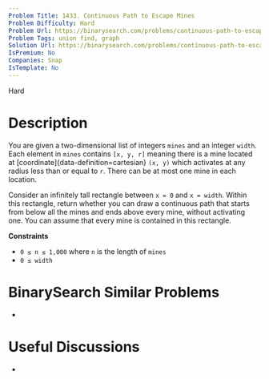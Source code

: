 ```yaml
---
Problem Title: 1433. Continuous Path to Escape Mines
Problem Difficulty: Hard
Problem Url: https://binarysearch.com/problems/continuous-path-to-escape-mines/
Problem Tags: union find, graph
Solution Url: https://binarysearch.com/problems/continuous-path-to-escape-mines/solutions/
IsPremium: No
Companies: Snap
IsTemplate: No
---
```


<span style="color: ;">Hard</span>

# Description

You are given a two-dimensional list of integers `mines` and an integer `width`. Each element in `mines` contains `[x, y, r]` meaning there is a mine located at [coordinate]{data-definition=cartesian} `(x, y)` which activates at any radius less than or equal to `r`. There can be at most one mine in each location.

Consider an infinitely tall rectangle between `x = 0` and `x = width`. Within this rectangle, return whether you can draw a continuous path that starts from below all the mines and ends above every mine, without activating one. You can assume that every mine is contained in this rectangle. 

**Constraints**
- `0 ≤ n ≤ 1,000` where `n` is the length of `mines`
- `0 ≤ width`

# BinarySearch Similar Problems

- []()

# Useful Discussions

- []()
